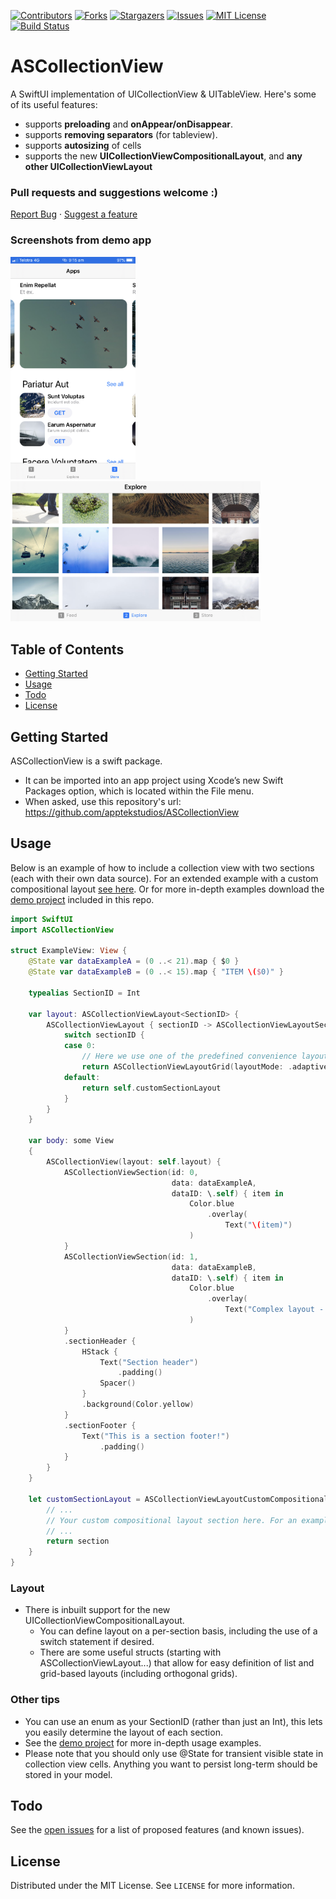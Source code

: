 [![Contributors][contributors-shield]][contributors-url]
[![Forks][forks-shield]][forks-url]
[![Stargazers][stars-shield]][stars-url]
[![Issues][issues-shield]][issues-url]
[![MIT License][license-shield]][license-url]
[![Build Status](https://travis-ci.com/apptekstudios/ASCollectionView.svg?branch=master)](https://travis-ci.com/apptekstudios/ASCollectionView)

# ASCollectionView
A SwiftUI implementation of UICollectionView & UITableView. Here's some of its useful features:
 * supports **preloading** and **onAppear/onDisappear**.
 * supports **removing separators** (for tableview).
 * supports **autosizing** of cells
 * supports the new **UICollectionViewCompositionalLayout**, and **any other UICollectionViewLayout**

### Pull requests and suggestions welcome :)
<a href="https://github.com/apptekstudios/ASCollectionView/issues">Report Bug</a>  ·  <a href="https://github.com/apptekstudios/ASCollectionView/issues">Suggest a feature</a>

### Screenshots from demo app
<img src="/readmeAssets/demo2.PNG" width="200"><img src="/readmeAssets/demo1.PNG" width="400">

## Table of Contents
* [Getting Started](#getting-started)
* [Usage](#usage)
* [Todo](#todo)
* [License](#license)


## Getting Started
ASCollectionView is a swift package.
 * It can be imported into an app project using Xcode’s new Swift Packages option, which is located within the File menu.
 * When asked, use this repository's url: https://github.com/apptekstudios/ASCollectionView

## Usage
Below is an example of how to include a collection view with two sections (each with their own data source). For an extended example with a custom compositional layout [see here](/readmeAssets/SampleUsage.swift). Or for more in-depth examples download the [demo project](/Demo/) included in this repo.

```swift
import SwiftUI
import ASCollectionView

struct ExampleView: View {
    @State var dataExampleA = (0 ..< 21).map { $0 }
    @State var dataExampleB = (0 ..< 15).map { "ITEM \($0)" }
    
    typealias SectionID = Int
    
    var layout: ASCollectionViewLayout<SectionID> {
        ASCollectionViewLayout { sectionID -> ASCollectionViewLayoutSection in
            switch sectionID {
            case 0:
                // Here we use one of the predefined convenience layouts
                return ASCollectionViewLayoutGrid(layoutMode: .adaptive(withMinItemSize: 100), itemSpacing: 5, lineSpacing: 5, itemSize: .absolute(50))
            default:
                return self.customSectionLayout
            }
        }
    }
    
    var body: some View
    {
        ASCollectionView(layout: self.layout) {
            ASCollectionViewSection(id: 0,
                                    data: dataExampleA,
                                    dataID: \.self) { item in
                                        Color.blue
                                            .overlay(
                                                Text("\(item)")
                                        )
            }
            ASCollectionViewSection(id: 1,
                                    data: dataExampleB,
                                    dataID: \.self) { item in
                                        Color.blue
                                            .overlay(
                                                Text("Complex layout - \(item)")
                                        )
            }
            .sectionHeader {
                HStack {
                    Text("Section header")
                        .padding()
                    Spacer()
                }
                .background(Color.yellow)
            }
            .sectionFooter {
                Text("This is a section footer!")
                    .padding()
            }
        }
    }
    
    let customSectionLayout = ASCollectionViewLayoutCustomCompositionalSection { (layoutEnvironment, _) -> NSCollectionLayoutSection in
        // ...
        // Your custom compositional layout section here. For an example see this file: /readmeAssets/SampleUsage.swift
        // ...
        return section
    }
}
```

### Layout
 * There is inbuilt support for the new UICollectionViewCompositionalLayout.
   * You can define layout on a per-section basis, including the use of a switch statement if desired.
   * There are some useful structs (starting with ASCollectionViewLayout...) that allow for easy definition of list and grid-based layouts (including orthogonal grids).

### Other tips
 * You can use an enum as your SectionID (rather than just an Int), this lets you easily determine the layout of each section.
 * See the [demo project](/Demo/) for more in-depth usage examples.
 * Please note that you should only use @State for transient visible state in collection view cells. Anything you want to persist long-term should be stored in your model.

## Todo
See the [open issues](https://github.com/apptekstudios/ASCollectionView/issues) for a list of proposed features (and known issues).

## License
Distributed under the MIT License. See `LICENSE` for more information.


<!-- MARKDOWN LINKS & IMAGES -->
<!-- https://www.markdownguide.org/basic-syntax/#reference-style-links -->
[contributors-shield]: https://img.shields.io/github/contributors/apptekstudios/ASCollectionView.svg?style=flat-square
[contributors-url]: https://github.com/apptekstudios/ASCollectionView/graphs/contributors
[forks-shield]: https://img.shields.io/github/forks/apptekstudios/ASCollectionView.svg?style=flat-square
[forks-url]: https://github.com/apptekstudios/ASCollectionView/network/members
[stars-shield]: https://img.shields.io/github/stars/apptekstudios/ASCollectionView.svg?style=flat-square
[stars-url]: https://github.com/apptekstudios/ASCollectionView/stargazers
[issues-shield]: https://img.shields.io/github/issues/apptekstudios/ASCollectionView.svg?style=flat-square
[issues-url]: https://github.com/apptekstudios/ASCollectionView/issues
[license-shield]: https://img.shields.io/github/license/apptekstudios/ASCollectionView.svg?style=flat-square
[license-url]: https://github.com/apptekstudios/ASCollectionView/blob/master/LICENSE
[product-screenshot]: images/screenshot.png
